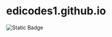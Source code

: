 # edicodes1.github.io

![Static Badge](https://img.shields.io/badge/version-1.3.1%20quixotic-purple)
